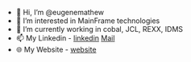 - 👋 Hi, I’m @eugenemathew
- 👀 I’m interested in MainFrame technologies
- 🌱 I’m currently working in cobal, JCL, REXX, IDMS
- 📫 My Linkedin - [linkedin](https://www.linkedin.com/in/eugene%2Dmathew%2Da432a31a2/) [Mail](mailto:eugenemathew1@gmail.com)
- 🌐 My Website - [website](https://eugenemathew.github.io)
<!---
eugenemathew/eugenemathew is a ✨ special ✨ repository because its `README.md` (this file) appears on your GitHub profile.
You can click the Preview link to take a look at your changes.
--->
